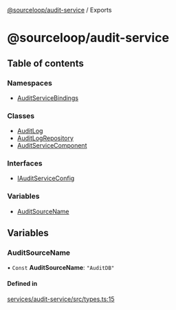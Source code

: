 [@sourceloop/audit-service](README.md) / Exports

# @sourceloop/audit-service

## Table of contents

### Namespaces

- [AuditServiceBindings](modules/AuditServiceBindings.md)

### Classes

- [AuditLog](classes/AuditLog.md)
- [AuditLogRepository](classes/AuditLogRepository.md)
- [AuditServiceComponent](classes/AuditServiceComponent.md)

### Interfaces

- [IAuditServiceConfig](interfaces/IAuditServiceConfig.md)

### Variables

- [AuditSourceName](modules.md#auditsourcename)

## Variables

### AuditSourceName

• `Const` **AuditSourceName**: ``"AuditDB"``

#### Defined in

[services/audit-service/src/types.ts:15](https://github.com/codeweb05/repo1/blob/ea19add/services/audit-service/src/types.ts#L15)
